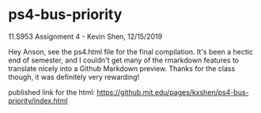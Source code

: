 # ps4-bus-priority
 11.S953 Assignment 4 - Kevin Shen, 12/15/2019

Hey Anson, see the ps4.html file for the final compilation. It's been a hectic end of semester, and I couldn't get many of the rmarkdown features to translate nicely into a Github Markdown preview. Thanks for the class though, it was definitely very rewarding!

published link for the html: https://github.mit.edu/pages/kxshen/ps4-bus-priority/index.html
